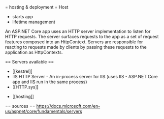 = hosting & deployment =
Host
- starts app
- lifetime management

An ASP.NET Core app uses an HTTP server implementation to listen for HTTP requests. The server surfaces requests to the app as a set of request features composed into an HttpContext.
Servers are responsible for reacting to requests made by clients by passing these requests to the application as HttpContexts.

== Servers available ==
- [[kestrel]]
- IIS HTTP Server - An in-process server for IIS (uses IIS - ASP.NET Core app and IIS run in the same process)
- [[HTTP.sys]]

* [[hosting]]



== sources ==
https://docs.microsoft.com/en-us/aspnet/core/fundamentals/servers
